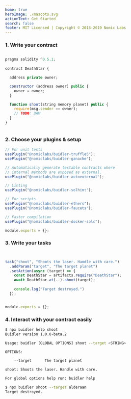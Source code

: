 ```yaml
---
home: true 
heroImage: ./mascots.svg
actionText: Get Started
search: false
footer: MIT Licensed | Copyright © 2018-2019 Nomic Labs
---
```

<div>

  <div class="example-1">
  <h3>1. Write your contract</h3>

  ```js

  pragma solidity ^0.5.1;
      
  contract DeathStar {

    address private owner;

    constructor (address owner) public {
      owner = owner;
    }

    function shoot(string memory planet) public {
      require(msg.sender == owner);
      // TODO: BAM
    }
  }



  ```

  </div>


  <div class="example-2">
  <h3>2. Choose your plugins & setup</h3>

  ```js
  // For unit tests
  usePlugin("@nomiclabs/buidler-truffle5");
  usePlugin("@nomiclabs/buidler-ganache");

  // Automatically generate testable contracts where
  // internal methods are exposed as external.
  usePlugin("@nomiclabs/buidler-autoexternal");

  // Linting
  usePlugin("@nomiclabs/buidler-solhint");

  // For scripts
  usePlugin("@nomiclabs/buidler-ethers");
  usePlugin("@nomiclabs/buidler-faucets");

  // Faster compilation
  usePlugin("@nomiclabs/buidler-docker-solc");

  module.exports = {};
  ```

  </div>

  <div class="clear"></div>

  <div class="example-3">
  <h3>3. Write your tasks</h3>

  ```js


  task("shoot", "Shoots the laser. Handle with care.")
    .addParam("target", "The target planet")
    .setAction(async (target) => {
      const DeathStar = artifacts.require("DeathStar");
      await DeathStar.at(..).shoot(target);
      
      console.log("Target destroyed.")
    });


  module.exports = {};


  ```

  </div>


  <div class="example-4">
  <h3>4. Interact with your contract easily</h3>

  ```sh
  $ npx buidler help shoot
  Buidler version 1.0.0-beta.2

  Usage: buidler [GLOBAL OPTIONS] shoot --target <STRING>

  OPTIONS:

      --target      The target planet

  shoot: Shoots the laser. Handle with care.

  For global options help run: buidler help

  $ npx buidler shoot --target alderaan
  Target destroyed.
  ```

  </div>
  <div class="clear"></div>
</div>
